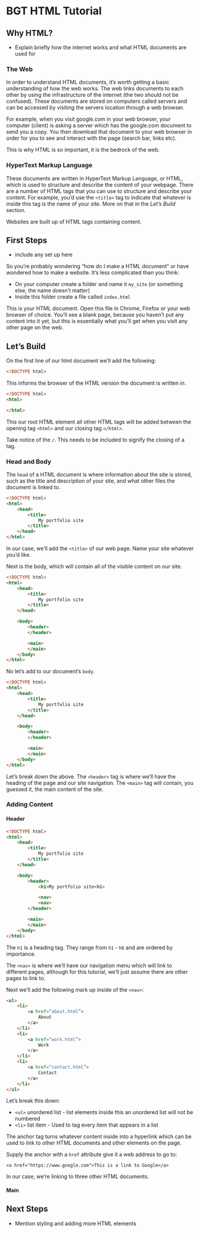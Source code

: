 # BGT HTML Tutorial

## Why HTML?
- Explain briefly how the internet works and what HTML documents are used for

### The Web
In order to understand HTML documents, it’s worth getting a basic understanding of how the web works. The web links documents to each other by using the infrastructure of the internet (the two should not be confused). These documents are stored on computers called servers and can be accessed by visiting the servers location through a web browser.

For example, when you visit google.com in your web browser, your computer (client) is asking a server which has the google.com document to send you a copy. You then download that document to your web browser in order for you to see and interact with the page (search bar, links etc).

This is why HTML is so important, it is the bedrock of the web.

### HyperText Markup Language

These documents are written in HyperText Markup Language, or HTML, which is used to structure and describe the content of your webpage. There are a number of HTML tags that you can use to structure and describe your content. For example, you’d use the `<title>` tag to indicate that whatever is inside this tag is the name of your site. More on that in the _Let’s Build_ section.

Websites are built up of HTML tags containing content.

## First Steps
- include any set up here

So you’re probably wondering “how do I make a HTML document” or have wondered how to make a website. It’s less complicated than you think:
- On your computer create a folder and name it `my_site` (or something else, the name doesn’t matter)
- Inside this folder create a file called `index.html`

This is your HTML document. Open this file in Chrome, Firefox or your web browser of choice. You’ll see a blank page, because you haven’t put any content into it yet, but this is essentially what you’ll get when you visit any other page on the web.

	
## Let’s Build
On the first line of our html document we’ll add the following:
```html
<!DOCTYPE html>
```

This informs the browser of the HTML version the document is written in.

```html
<!DOCTYPE html>
<html> 

</html> 
```

This our root HTML element all other HTML tags will be added between the opening tag `<html>` and our closing tag `</html>`.

Take notice of the `/`. This needs to be included to signify the closing of a tag.

### Head and Body
The `head` of a HTML document is where information about the site is stored, such as the title and description of your site, and what other files the document is linked to.

```html
<!DOCTYPE html>
<html>
    <head>
        <title>
            My portfolio site
        </title>
    </head>
</html> 
```

In our case, we’ll add the `<title>` of our web page. Name your site whatever you’d like.

Next is the body, which will contain all of the visible content on our site.

```html
<!DOCTYPE html>
<html>
    <head>
        <title>
            My portfolio site
        </title>
    </head>

    <body>
        <header>
        </header>

        <main>
        </main>
    </body>
</html> 
```

No let’s add to our document’s `body`.

```html
<!DOCTYPE html>
<html>
    <head>
        <title>
            My portfolio site
        </title>
    </head>

    <body>
        <header>
        </header>

        <main>
        </main>
    </body>
</html>
```

Let’s break down the above. The `<header>` tag is where we’ll have the heading of the page and our site navigation. The `<main>` tag will contain, you guessed it, the main content of the site.

### Adding Content

#### Header

```html
<!DOCTYPE html>
<html>
    <head>
        <title>
            My portfolio site
        </title>
    </head>

    <body>
        <header>
            <h1>My portfolio site<h1>

            <nav>
            <nav>
        </header>

        <main>
        </main>
    </body>
</html>
```

The `h1` is a heading tag. They range from `h1` - `h6` and are ordered by importance.

The `<nav>` is where we’ll have our navigation menu which will link to different pages, although for this tutorial, we’ll just assume there are other pages to link to.

Next we’ll add the following mark up inside of the `<nav>`:

```html
<ul>
    <li>
        <a href=“about.html”>
            About
        </a>
    </li>
    <li>
        <a href=“work.html”>
            Work
        </a>
    </li>
    <li>
        <a href=“contact.html”>
            Contact
        </a>
    </li>
</ul>
```

Let’s break this down:
- `<ul>` unordered list - list elements inside this an unordered list will not be numbered
- `<li>` list item - Used to tag every item that appears in a list

The anchor tag turns whatever content inside into a hyperlink which can be used to link to other HTML documents and other elements on the page.

Supply the anchor with a `href` attribute give it a web address to go to:

`<a href="https://www.google.com">This is a link to Google</a>`

In our case, we’re linking to three other HTML documents.

#### Main



## Next Steps
- Mention styling and adding more HTML elements